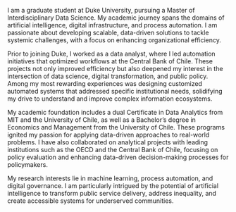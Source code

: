 I am a graduate student at Duke University, pursuing a Master of Interdisciplinary Data Science. My academic journey spans the domains of artificial intelligence, digital infrastructure, and process automation. I am passionate about developing scalable, data-driven solutions to tackle systemic challenges, with a focus on enhancing organizational efficiency.

Prior to joining Duke, I worked as a data analyst, where I led automation initiatives that optimized workflows at the Central Bank of Chile. These projects not only improved efficiency but also deepened my interest in the intersection of data science, digital transformation, and public policy. Among my most rewarding experiences was designing customized automated systems that addressed specific institutional needs, solidifying my drive to understand and improve complex information ecosystems.

My academic foundation includes a dual Certificate in Data Analytics from MIT and the University of Chile, as well as a Bachelor’s degree in Economics and Management from the University of Chile. These programs ignited my passion for applying data-driven approaches to real-world problems. I have also collaborated on analytical projects with leading institutions such as the OECD and the Central Bank of Chile, focusing on policy evaluation and enhancing data-driven decision-making processes for policymakers.

My research interests lie in machine learning, process automation, and digital governance. I am particularly intrigued by the potential of artificial intelligence to transform public service delivery, address inequality, and create accessible systems for underserved communities.